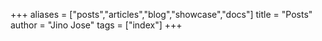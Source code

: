 +++
aliases = ["posts","articles","blog","showcase","docs"]
title = "Posts"
author = "Jino Jose"
tags = ["index"]
+++
